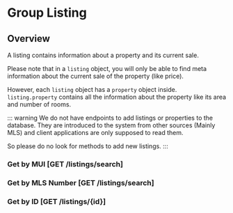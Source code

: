 # Group Listing

## Overview
A listing contains information about a property and its current sale.

Please note that in a `listing` object, you will only be able to find
meta information about the current sale of the property (like price).

However, each `listing` object has a `property` object inside.
`listing.property` contains all the information about the property like its area and number of rooms.

::: warning
  We do not have endpoints to add listings or properties to the database.
  They are introduced to the system from other sources (Mainly MLS) and client applications
  are only supposed to read them.

  So please do no look for methods to add new listings.
:::

### Get by MUI [GET /listings/search]
<!-- include(tests/listing/by_mui.md) -->

### Get by MLS Number [GET /listings/search]
<!-- include(tests/listing/by_mls.md) -->

### Get by ID [GET /listings/{id}]
<!-- include(tests/listing/getListing.md) -->